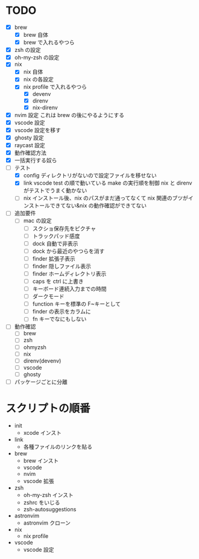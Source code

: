 # TODO

- [x] brew
  - [x] brew 自体
  - [x] brew で入れるやつら
- [x] zsh の設定
- [x] oh-my-zsh の設定
- [x] nix
  - [x] nix 自体
  - [x] nix の各設定
  - [x] nix profile で入れるやつら
    - [x] devenv
    - [x] direnv
    - [x] nix-direnv
- [x] nvim 設定 これは brew の後にやるようにする
- [x] vscode 設定
- [x] vscode 設定を移す
- [x] ghosty 設定
- [x] raycast 設定
- [x] 動作確認方法
- [x] 一括実行する奴ら
- [ ] テスト
  - [x] config ディレクトリがないので設定ファイルを移せない
  - [x] link vscode test の順で動いている make の実行順を制御 nix と direnv がテストでうまく動かない
  - [ ] nix インストール後、nix のパスがまだ通ってなくて nix 関連のブツがインストールできてない&nix の動作確認ができてない
- [ ] 追加要件
  - [ ] mac の設定
    - [ ] スクショ保存先をピクチャ
    - [ ] トラックパッド感度
    - [ ] dock 自動で非表示
    - [ ] dock から最近のやつらを消す
    - [ ] finder 拡張子表示
    - [ ] finder 隠しファイル表示
    - [ ] finder ホームディレクトリ表示
    - [ ] caps を ctrl に上書き
    - [ ] キーボード連続入力までの時間
    - [ ] ダークモード
    - [ ] function キーを標準の F~キーとして
    - [ ] finder の表示をカラムに
    - [ ] fn キーでなにもしない
- [ ] 動作確認
  - [ ] brew
  - [ ] zsh
  - [ ] ohmyzsh
  - [ ] nix
  - [ ] direnv(devenv)
  - [ ] vscode
  - [ ] ghosty
  <!-- - [ ] raycast -->
- [ ] パッケージごとに分離

# スクリプトの順番

- init
  - xcode インスト
- link
  - 各種ファイルのリンクを貼る
- brew
  - brew インスト
  - vscode
  - nvim
  - vscode 拡張
- zsh
  - oh-my-zsh インスト
  - zshrc をいじる
  - zsh-autosuggestions
- astronvim
  - astronvim クローン
- nix
  - nix profile
- vscode
  - vscode 設定
